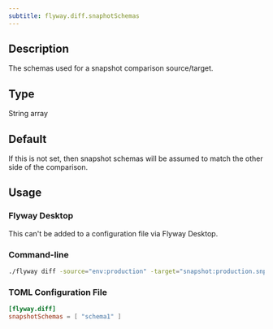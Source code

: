 ```yaml
---
subtitle: flyway.diff.snaphotSchemas
---
```


## Description

The schemas used for a snapshot comparison source/target.

## Type

String array

## Default

If this is not set, then snapshot schemas will be assumed to match the other side of the comparison.

## Usage

### Flyway Desktop

This can't be added to a configuration file via Flyway Desktop.

### Command-line

```bash
./flyway diff -source="env:production" -target="snapshot:production.snp" -snapshotSchemas="schema1"
```

### TOML Configuration File

```toml
[flyway.diff]
snapshotSchemas = [ "schema1" ]
```
